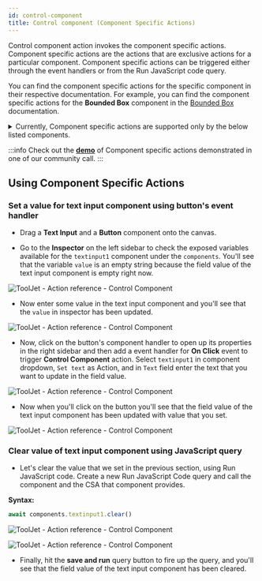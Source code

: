 ```yaml
---
id: control-component
title: Control component (Component Specific Actions)
---
```


Control component action invokes the component specific actions. Component specific actions are the actions that are exclusive actions for a particular component. Component specific actions can be triggered either through the event handlers or from the Run JavaScript code query.

You can find the component specific actions for the specific component in their respective documentation. For example, you can find the component specific actions for the **Bounded Box** component in the [Bounded Box](/docs/widgets/bounded-box) documentation.

<details>
  <summary>Currently, Component specific actions are supported only by the below listed components.</summary>
  <div>
    <ul>
    <li><a href="/docs/widgets/button#component-specific-actions-csa">Button</a></li>
    <li><a href="/docs/widgets/checkbox#component-specific-actions-csa">Checkbox</a></li>
    <li><a href="/docs/widgets/color-picker#component-specific-actions-csa">Color Picker</a></li>
    <li><a href="/docs/widgets/dropdown#component-specific-actions-csa">Dropdown</a></li>
    <li><a href="/docs/widgets/file-picker#component-specific-actions-csa">File Picker</a></li>
    <li><a href="/docs/widgets/form#component-specific-actions-csa">Form</a></li>
    <li><a href="/docs/widgets/icon#component-specific-actions-csa">Icon</a></li>
    <li><a href="/docs/widgets/kanban#component-specific-actions-csa">Kanban</a></li>
    <li><a href="/docs/widgets/link#component-specific-actions-csa">Link</a></li>
    <li><a href="/docs/widgets/map#component-specific-actions-csa">Map</a></li>
    <li><a href="/docs/widgets/modal#component-specific-actions-csa">Modal</a></li>
    <li><a href="/docs/widgets/multiselect#component-specific-actions-csa">Multiselect</a></li>
    <li><a href="/docs/widgets/radio-button#component-specific-actions-csa">Radio button</a></li>
    <li><a href="/docs/widgets/table#component-specific-actions-csa">Table</a></li>
    <li><a href="/docs/widgets/tabs#component-specific-actions-csa">Tabs</a></li>
    <li><a href="/docs/widgets/text-input#component-specific-actions-csa">Text Input</a></li>
    <li><a href="/docs/widgets/text#component-specific-actions-csa">Text</a></li>
    <li><a href="/docs/widgets/textarea#component-specific-actions-csa">Text Area</a></li>
    </ul>
  </div>
</details>

:::info
Check out the **[demo](https://youtu.be/JIhSH3YeM3E)** of Component specific actions demonstrated in one of our community call.
:::

## Using Component Specific Actions

### Set a value for text input component using button's event handler

- Drag a **Text Input** and a **Button** component onto the canvas.

- Go to the **Inspector** on the left sidebar to check the exposed variables available for the `textinput1` component under the `components`. You'll see that the variable `value` is an empty string because the field value of the text input component is empty right now.

<div style={{textAlign: 'center'}}>

![ToolJet - Action reference - Control Component](/img/actions/controlcomponent/inspector.png)

</div>

- Now enter some value in the text input component and you'll see that the `value` in inspector has been updated.

<div style={{textAlign: 'center'}}>

![ToolJet - Action reference - Control Component](/img/actions/controlcomponent/updated.png)

</div>

- Now, click on the button's component handler to open up its properties in the right sidebar and then add a event handler for **On Click** event to trigger **Control Component** action. Select `textinput1` in component dropdown, `Set text` as Action, and in `Text` field enter the text that you want to update in the field value.

<div style={{textAlign: 'center'}}>

![ToolJet - Action reference - Control Component](/img/actions/controlcomponent/button.png)

</div>

- Now when you'll click on the button you'll see that the field value of the text input component has been updated with value that you set.

<div style={{textAlign: 'center'}}>

![ToolJet - Action reference - Control Component](/img/actions/controlcomponent/set.png)

</div>


### Clear value of text input component using JavaScript query

- Let's clear the value that we set in the previous section, using Run JavaScript code. Create a new Run JavaScript Code query and call the component and the CSA that component provides.

**Syntax:**
```js
await components.textinput1.clear()
```

<div style={{textAlign: 'center'}}>

![ToolJet - Action reference - Control Component](/img/actions/controlcomponent/jsoption.png)

</div>


<div style={{textAlign: 'center'}}>

![ToolJet - Action reference - Control Component](/img/actions/controlcomponent/clear.png)

</div>

- Finally, hit the **save and run** query button to fire up the query, and you'll see that the field value of the text input component has been cleared.

